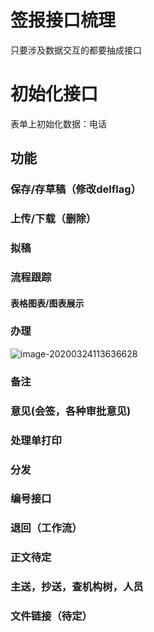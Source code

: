 # 签报接口梳理

只要涉及数据交互的都要抽成接口

# 初始化接口

表单上初始化数据：电话

## 功能

### 保存/存草稿（修改delflag）

### 上传/下载（删除）

### 拟稿

### 流程跟踪

#### 表格图表/图表展示

### 办理

![image-20200324113636628](C:\Users\JIEE_Shine\AppData\Roaming\Typora\typora-user-images\image-20200324113636628.png)

### 备注

### 意见(会签，各种审批意见)

### 处理单打印

### 分发

### 编号接口

### 退回（工作流）

### 正文待定

### 主送，抄送，查机构树，人员

### 文件链接（待定）

